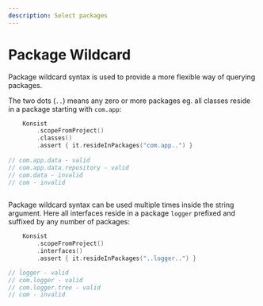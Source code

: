```yaml
---
description: Select packages
---
```


# Package Wildcard

Package wildcard syntax is used to provide a more flexible way of querying packages.

The two dots (`..`) means any zero or more packages eg. all classes reside in a package starting with `com.app`:

```kotlin
    Konsist
        .scopeFromProject()
        .classes()
        .assert { it.resideInPackages("com.app..") }
        
// com.app.data - valid  
// com.app.data.repository - valid  
// com.data - invalid
// com - invalid
        
```

Package wildcard syntax can be used multiple times inside the string argument. Here all interfaces reside in a package `logger` prefixed and suffixed by any number of packages:

```kotlin
    Konsist
        .scopeFromProject()
        .interfaces()
        .assert { it.resideInPackages("..logger..") }

// logger - valid  
// com.logger - valid  
// com.logger.tree - valid
// com - invalid
```
